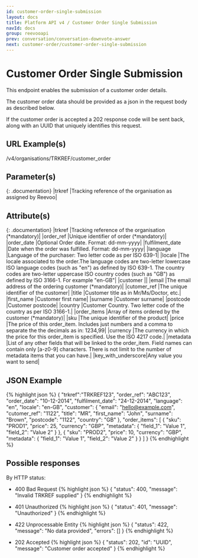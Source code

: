```yaml
---
id: customer-order-single-submission
layout: docs
title: Platform API v4 / Customer Order Single Submission
navId: docs
group: reevooapi
prev: conversation/conversation-downvote-answer
next: customer-order/customer-order-single-submission
---
```


# Customer Order Single Submission
This endpoint enables the submission of a customer order details.

The customer order data should be provided as a json in the request body as described below.

If the customer order is accepted a 202 response code will be sent back, along with an UUID that uniquely identifies this request.

## URL Example(s)
/v4/organisations/TRKREF/customer_order

## Parameter(s)

{: .documentation}
|trkref     |Tracking reference of the organisation as assigned by Reevoo|

## Attribute(s)

{: .documentation}
|trkref                                           |Tracking reference of the organisation (*mandatory)|
|order_ref                                        |Unique identifier of order (*mandatory)|
|order_date                                       |Optional Order date. Format: dd-mm-yyyy|
|fulfilment_date                                  |Date when the order was fulfilled. Format: dd-mm-yyyy|
|language                                         |Language of the purchaser: Two letter code as per ISO 639-1|
|locale                                           |The locale associated to the order.The language codes are two-letter lowercase ISO language codes (such as "en") as defined by ISO 639-1. The country codes are two-letter uppercase ISO country codes (such as "GB") as defined by ISO 3166-1. For example "en-GB"|
|customer                                         ||
|<span class="indent-1">email</span>              |The email address of the ordering customer (*mandatory)|
|<span class="indent-1">cutomer_ref</span>        |The unique identifier of the customer|
|<span class="indent-1">title</span>              |Customer title as in Mr/Ms/Doctor, etc.|
|<span class="indent-1">first_name</span>         |Customer first name|
|<span class="indent-1">surname</span>            |Customer surname|
|<span class="indent-1">postcode</span>           |Customer postcode|
|<span class="indent-1">country</span>            |Customer Country. Two letter code of the country as per ISO 3166-1.|
|order_items                                      |Array of items ordered by the customer (*mandatory)|
|<span class="indent-1">sku</span>                |The unique identifier of the product|
|<span class="indent-1">price</span>              |The price of this order_item. Includes just numbers and a comma to separate the the decimals as in: 1234,99|
|<span class="indent-1">currency</span>           |The currency in which the price for this order_item is specified. Use the ISO 4217 code.|
|<span class="indent-1">metadata</span>           |List of any other fields that will be linked to the order_item. Field names can contain only [a-z0-9] characters. There is not limit to the number of metadata items that you can have.|
|<span class="indent-2">key_with_underscore</span>|Any value you want to send|

## JSON Example
{% highlight json %}
{
  "trkref":"TRKREF123",
  "order_ref": "ABC123",
  "order_date": "10-12-2014",
  "fulfilment_date": "24-12-2014",
  "language": "en",
  "locale": "en-GB",
  "customer": {
    "email": "hello@example.com",
    "cutomer_ref": "1122",
    "title": "MR",
    "first_name": "John",
    "surname": "Brown",
    "postcode": "1122",
    "country": "GB"
  },
  "order_items": [
    {
      "sku": "PROD1",
      "price": 25,
      "currency": "GBP",
      "metadata": {
        "field_1": "Value 1",
        "field_2": "Value 2"
      }
    },
    {
      "sku": "PROD2",
      "price": 10,
      "currency": "GBP",
      "metadata": {
        "field_1": "Value 1",
        "field_2": "Value 2"
      }
    }
  ]
}
{% endhighlight %}

## Possible responses

By HTTP status:

* 400 Bad Request
{% highlight json %}
{
  "status": 400,
  "message": "Invalid TRKREF supplied"
}
{% endhighlight %}

* 401 Unauthorized
{% highlight json %}
{
  "status": 401,
  "message": "Unauthorized"
}
{% endhighlight %}

* 422 Unprocessable Entity
{% highlight json %}
{
  "status": 422,
  "message": "No data provided",
  "errors": []
}
{% endhighlight %}

* 202 Accepted
{% highlight json %}
{
  "status": 202,
  "id": "UUID",
  "message": "Customer order accepted"
}
{% endhighlight %}
